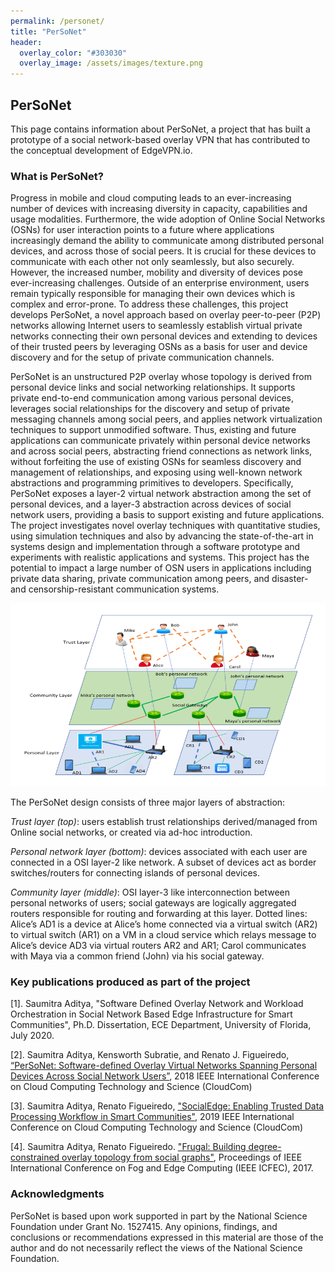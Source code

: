 ```yaml
---
permalink: /personet/
title: "PerSoNet"
header:
  overlay_color: "#303030"
  overlay_image: /assets/images/texture.png
---
```


## PerSoNet

This page contains information about PerSoNet, a project that has built a prototype of a social network-based overlay VPN that 
has contributed to the conceptual development of EdgeVPN.io.

### What is PerSoNet?

Progress in mobile and cloud computing leads to an ever-increasing number of devices with increasing diversity in capacity,
capabilities and usage modalities. Furthermore, the wide adoption of Online Social Networks (OSNs) for user interaction points
to a future where applications increasingly demand the ability to communicate among distributed personal devices, and across
those of social peers. It is crucial for these devices to communicate with each other not only seamlessly, but also securely. 
However, the increased number, mobility and diversity of devices pose ever-increasing challenges. Outside of an enterprise environment, 
users remain typically responsible for managing their own devices which is complex and error-prone. 
To address these challenges, this project develops PerSoNet, a novel approach based on overlay peer-to-peer (P2P) networks 
allowing Internet users to seamlessly establish virtual private networks connecting their own personal devices and extending to 
devices of their trusted peers by leveraging OSNs as a basis for user and device discovery and for the setup of private communication 
channels.

PerSoNet is an unstructured P2P overlay whose topology is derived from personal device links and social networking relationships. 
It supports private end-to-end communication among various personal devices, leverages social relationships for the discovery and 
setup of private messaging channels among social peers, and applies network virtualization techniques to support unmodified software. 
Thus, existing and future applications can communicate privately within personal device networks and across social peers, abstracting 
friend connections as network links, without forfeiting the use of existing OSNs for seamless discovery and management of relationships, 
and exposing using well-known network abstractions and programming primitives to developers. Specifically, PerSoNet exposes a 
layer-2 virtual network abstraction among the set of personal devices, and a layer-3 abstraction across devices of social network users, 
providing a basis to support existing and future applications. The project investigates novel overlay techniques with quantitative 
studies, using simulation techniques and also by advancing the state-of-the-art in systems design and implementation through a software 
prototype and experiments with realistic applications and systems. This project has the potential to impact a large number of OSN 
users in applications including private data sharing, private communication among peers, and disaster- and censorship-resistant 
communication systems.

![PersoNet](/assets/images/personet.png)

The PerSoNet design consists of three major layers of abstraction:

_Trust layer (top)_: users establish trust relationships derived/managed from Online social networks, or created via ad-hoc introduction. 

_Personal network layer (bottom)_: devices associated with each user are connected in a OSI layer-2 like network. 
A subset of devices act as border switches/routers for connecting islands of personal devices. 

_Community layer (middle)_: OSI layer-3 like interconnection between personal networks of users; social gateways are logically aggregated 
routers responsible for routing and forwarding at this layer. Dotted lines: Alice’s AD1 is a device at Alice’s home connected via a 
virtual switch (AR2) to virtual switch (AR1) on a VM in a cloud service which relays message to Alice’s device AD3 via virtual routers 
AR2 and AR1; Carol communicates with Maya via a common friend (John) via his social gateway.

### Key publications produced as part of the project

[1]. Saumitra Aditya, "Software Defined Overlay Network and Workload Orchestration in Social Network Based Edge Infrastructure for Smart Communities", Ph.D. Dissertation, ECE Department, University of Florida, July 2020.

[2]. Saumitra Aditya, Kensworth Subratie, and Renato J. Figueiredo, [“PerSoNet: Software-defined Overlay Virtual Networks Spanning Personal Devices Across Social Network Users”](https://ieeexplore.ieee.org/abstract/document/8591012), 2018 IEEE International Conference on Cloud Computing Technology and Science (CloudCom)

[3]. Saumitra Aditya, Renato Figueiredo, ["SocialEdge: Enabling Trusted Data Processing Workflow in Smart Communities"](https://ieeexplore.ieee.org/abstract/document/8968844), 2019 IEEE International Conference on Cloud Computing Technology and Science (CloudCom)

[4]. Saumitra Aditya, Renato Figueiredo. ["Frugal: Building degree-constrained overlay topology from social graphs"](https://ieeexplore.ieee.org/abstract/document/8014355), Proceedings of IEEE International Conference on Fog and Edge Computing (IEEE ICFEC), 2017.

### Acknowledgments

PerSoNet is based upon work supported in part by the National Science Foundation under Grant No. 1527415. Any opinions, findings, and conclusions or recommendations expressed in this material are those of the author and do not necessarily reflect the views of the National Science Foundation.
